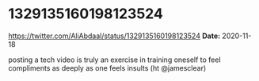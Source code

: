 # 1329135160198123524
https://twitter.com/AliAbdaal/status/1329135160198123524
**Date:** 2020-11-18

posting a tech video is truly an exercise in training oneself to feel compliments as deeply as one feels insults (ht @jamesclear)
